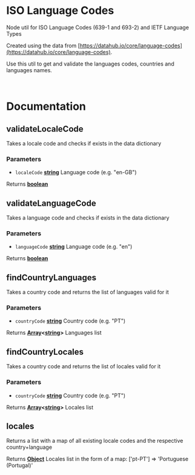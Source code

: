 # ISO Language Codes

Node util for ISO Language Codes (639-1 and 693-2) and IETF Language Types

Created using the data from [https://datahub.io/core/language-codes](https://datahub.io/core/language-codes).

Use this util to get and validate the languages codes, countries and languages names.

<br/>

# Documentation

## validateLocaleCode

Takes a locale code and checks if exists in the data dictionary

### Parameters

-   `localeCode` **[string][1]** Language code (e.g. "en-GB")

Returns **[boolean][2]**

## validateLanguageCode

Takes a language code and checks if exists in the data dictionary

### Parameters

-   `languageCode` **[string][1]** Language code (e.g. "en")

Returns **[boolean][2]**

## findCountryLanguages

Takes a country code and returns the list of languages valid for it

### Parameters

-   `countryCode` **[string][1]** Country code (e.g. "PT")

Returns **[Array][3]&lt;[string][1]>** Languages list

## findCountryLocales

Takes a country code and returns the list of locales valid for it

### Parameters

-   `countryCode` **[string][1]** Country code (e.g. "PT")

Returns **[Array][3]&lt;[string][1]>** Locales list

## locales

Returns a list with a map of all existing locale codes and the respective country+language

Returns **[Object][4]** Locales list in the form of a map: ['pt-PT'] => 'Portuguese (Portugal)'

[1]: https://developer.mozilla.org/docs/Web/JavaScript/Reference/Global_Objects/String

[2]: https://developer.mozilla.org/docs/Web/JavaScript/Reference/Global_Objects/Boolean

[3]: https://developer.mozilla.org/docs/Web/JavaScript/Reference/Global_Objects/Array

[4]: https://developer.mozilla.org/docs/Web/JavaScript/Reference/Global_Objects/Object
